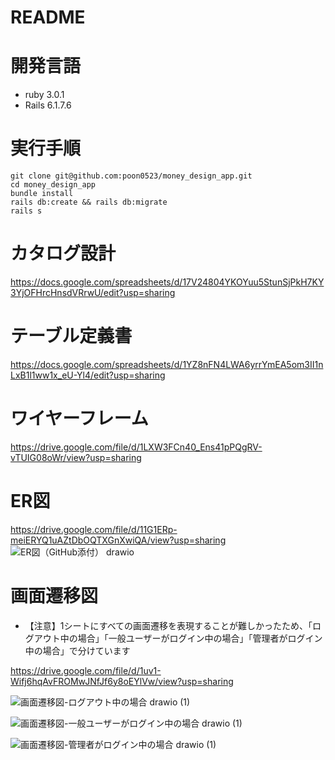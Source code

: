 # README
# 開発言語
- ruby 3.0.1
- Rails 6.1.7.6
# 実行手順
```
git clone git@github.com:poon0523/money_design_app.git
cd money_design_app
bundle install
rails db:create && rails db:migrate
rails s
```
# カタログ設計
https://docs.google.com/spreadsheets/d/17V24804YKOYuu5StunSjPkH7KY3YjOFHrcHnsdVRrwU/edit?usp=sharing
# テーブル定義書
https://docs.google.com/spreadsheets/d/1YZ8nFN4LWA6yrrYmEA5om3II1nLxB1l1ww1x_eU-Yl4/edit?usp=sharing
# ワイヤーフレーム
https://drive.google.com/file/d/1LXW3FCn40_Ens41pPQgRV-vTUIG08oWr/view?usp=sharing
# ER図
https://drive.google.com/file/d/11G1ERp-meiERYQ1uAZtDbOQTXGnXwiQA/view?usp=sharing
![ER図（GitHub添付） drawio](https://github.com/poon0523/money_design_app/assets/92773447/e0f0f471-6a11-4cef-8a00-25e1f5c7edcf)

# 画面遷移図
- 【注意】1シートにすべての画面遷移を表現することが難しかったため、「ログアウト中の場合」「一般ユーザーがログイン中の場合」「管理者がログイン中の場合」で分けています

https://drive.google.com/file/d/1uv1-Wifj6hqAvFROMwJNfJf6y8oEYlVw/view?usp=sharing

![画面遷移図-ログアウト中の場合 drawio (1)](https://github.com/poon0523/money_design_app/assets/92773447/51ca5d9e-57b0-4bdf-9b32-4f591124cffe)

![画面遷移図-一般ユーザーがログイン中の場合 drawio (1)](https://github.com/poon0523/money_design_app/assets/92773447/94e5e1ac-ada5-4d38-91d1-deb6711585da)

![画面遷移図-管理者がログイン中の場合 drawio (1)](https://github.com/poon0523/money_design_app/assets/92773447/1809015d-9a09-41a8-a3af-a8fe9222e292)

